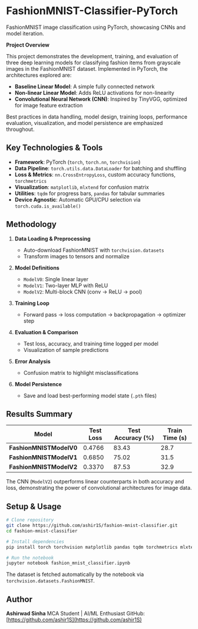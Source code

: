 # FashionMNIST-Classifier-PyTorch
FashionMNIST image classification using PyTorch, showcasing CNNs and model iteration.

**Project Overview**

This project demonstrates the development, training, and evaluation of three deep learning models for classifying fashion items from grayscale images in the FashionMNIST dataset. Implemented in PyTorch, the architectures explored are:

* **Baseline Linear Model**: A simple fully connected network
* **Non-linear Linear Model**: Adds ReLU activations for non-linearity
* **Convolutional Neural Network (CNN)**: Inspired by TinyVGG, optimized for image feature extraction

Best practices in data handling, model design, training loops, performance evaluation, visualization, and model persistence are emphasized throughout.

## Key Technologies & Tools

* **Framework**: PyTorch (`torch`, `torch.nn`, `torchvision`)
* **Data Pipeline**: `torch.utils.data.DataLoader` for batching and shuffling
* **Loss & Metrics**: `nn.CrossEntropyLoss`, custom accuracy functions, `torchmetrics`
* **Visualization**: `matplotlib`, `mlxtend` for confusion matrix
* **Utilities**: `tqdm` for progress bars, `pandas` for tabular summaries
* **Device Agnostic**: Automatic GPU/CPU selection via `torch.cuda.is_available()`

## Methodology

1. **Data Loading & Preprocessing**

   * Auto-download FashionMNIST with `torchvision.datasets`
   * Transform images to tensors and normalize
2. **Model Definitions**

   * `ModelV0`: Single linear layer
   * `ModelV1`: Two-layer MLP with ReLU
   * `ModelV2`: Multi-block CNN (conv → ReLU → pool)
3. **Training Loop**

   * Forward pass → loss computation → backpropagation → optimizer step
4. **Evaluation & Comparison**

   * Test loss, accuracy, and training time logged per model
   * Visualization of sample predictions
5. **Error Analysis**

   * Confusion matrix to highlight misclassifications
6. **Model Persistence**

   * Save and load best-performing model state (`.pth` files)

## Results Summary

| Model                   | Test Loss | Test Accuracy (%) | Train Time (s) |
| ----------------------- | --------- | ----------------- | -------------- |
| **FashionMNISTModelV0** | 0.4766    | 83.43             | 28.7           |
| **FashionMNISTModelV1** | 0.6850    | 75.02             | 31.5           |
| **FashionMNISTModelV2** | 0.3370    | 87.53             | 32.9           |

The CNN (`ModelV2`) outperforms linear counterparts in both accuracy and loss, demonstrating the power of convolutional architectures for image data.

## Setup & Usage

```bash
# Clone repository
git clone https://github.com/ashir1S/fashion-mnist-classifier.git
cd fashion-mnist-classifier

# Install dependencies
pip install torch torchvision matplotlib pandas tqdm torchmetrics mlxtend

# Run the notebook
jupyter notebook fashion_mnist_classifier.ipynb
```

The dataset is fetched automatically by the notebook via `torchvision.datasets.FashionMNIST`.

## Author

**Ashirwad Sinha**
MCA Student | AI/ML Enthusiast
GitHub: [https://github.com/ashir1S](https://github.com/ashir1S)
